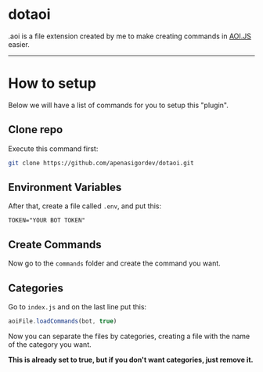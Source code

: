 # dotaoi
.aoi is a file extension created by me to make creating commands in [AOI.JS](https://npmjs.org/packages/aoi.js) easier.

----

# How to setup
Below we will have a list of commands for you to setup this "plugin".

## Clone repo
Execute this command first:

```bash
git clone https://github.com/apenasigordev/dotaoi.git
```

## Environment Variables 
After that, create a file called `.env`, and put this:
```env
TOKEN="YOUR BOT TOKEN"
```

## Create Commands 
Now go to the `commands` folder and create the command you want.

## Categories
Go to `index.js` and on the last line put this:
```js
aoiFile.loadCommands(bot, true)
```

Now you can separate the files by categories, creating a file with the name of the category you want.

**This is already set to true, but if you don't want categories, just remove it.**